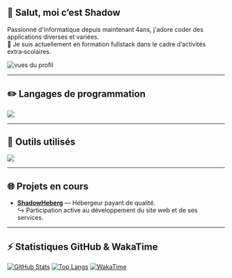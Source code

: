 ## 👋 Salut, moi c’est Shadow

Passionné d'informatique depuis maintenant 4ans, j'adore coder des applications diverses et variées. <br/>
🚀 Je suis actuellement en formation fullstack dans le cadre d’activités extra‑scolaires.

<p align="left">
  <img src="https://komarev.com/ghpvc/?username=shadow-developper&label=Vues%20du%20profil&color=0e75b6&style=flat" alt="vues du profil" />
</p>

---

## ✏️ Langages de programmation

<a href="#">[![](https://skillicons.dev/icons?i=html,css,js,react,nodejs,discordjs&theme=dark)](https://github.com/shadow-developper)</a>

---

## 🧰 Outils utilisés

<a href="#">[![](https://skillicons.dev/icons?i=vscode,mongodb,postman,github,discord&theme=dark)](https://github.com/shadow-developper)</a>

---

## 🌐 Projets en cours

- **[ShadowHeberg](https://shadowheberg.com)** — Hébergeur payant de qualité.  
  ↪ Participation active au développement du site web et de ses services.

---

## ⚡ Statistiques GitHub & WakaTime

<a href="#">![GitHub Stats](https://github-readme-stats.vercel.app/api?username=shadow-developper&theme=tokyonight&show_icons=true&hide_border=true&line_height=24)</a>
<a href="#">![Top Langs](https://github-readme-stats.vercel.app/api/top-langs/?username=shadow-developper&layout=compact&theme=tokyonight&hide_border=true)</a>
<a href="#">![WakaTime](https://github-readme-stats.vercel.app/api/wakatime?username=shadow_developper&theme=tokyonight&layout=compact&hide_border=true&langs_count=6)</a>
